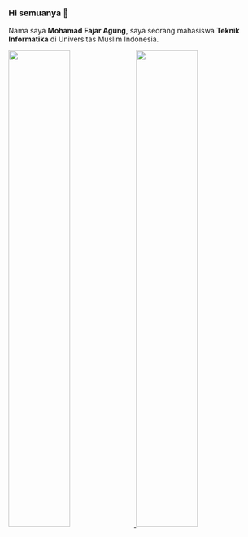 ### Hi semuanya 👋

Nama saya **Mohamad Fajar Agung**, saya seorang mahasiswa **Teknik Informatika** di Universitas Muslim Indonesia.


<p align="left">
  <a href="https://github.com/MohFajarAgung">
    <img width="49%" src="https://github-readme-stats.vercel.app/api/top-langs/?username=MohFajarAgung&layout=compact&theme=tokyonight"/>
    <img width="49%" src="https://github-readme-stats.vercel.app/api?username=MohFajarAgung&show_icons=true&theme=tokyonight"/>
  </a>
</p>
